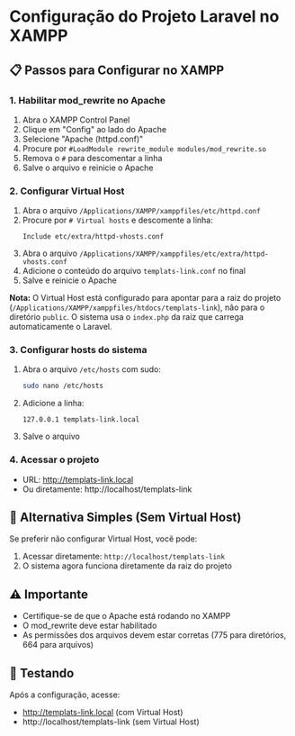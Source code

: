 # Configuração do Projeto Laravel no XAMPP

## 📋 Passos para Configurar no XAMPP

### 1. Habilitar mod_rewrite no Apache
1. Abra o XAMPP Control Panel
2. Clique em "Config" ao lado do Apache
3. Selecione "Apache (httpd.conf)"
4. Procure por `#LoadModule rewrite_module modules/mod_rewrite.so`
5. Remova o `#` para descomentar a linha
6. Salve o arquivo e reinicie o Apache

### 2. Configurar Virtual Host
1. Abra o arquivo `/Applications/XAMPP/xamppfiles/etc/httpd.conf`
2. Procure por `# Virtual hosts` e descomente a linha:
   ```
   Include etc/extra/httpd-vhosts.conf
   ```
3. Abra o arquivo `/Applications/XAMPP/xamppfiles/etc/extra/httpd-vhosts.conf`
4. Adicione o conteúdo do arquivo `templats-link.conf` no final
5. Salve e reinicie o Apache

**Nota:** O Virtual Host está configurado para apontar para a raiz do projeto (`/Applications/XAMPP/xamppfiles/htdocs/templats-link`), não para o diretório `public`. O sistema usa o `index.php` da raiz que carrega automaticamente o Laravel.

### 3. Configurar hosts do sistema
1. Abra o arquivo `/etc/hosts` com sudo:
   ```bash
   sudo nano /etc/hosts
   ```
2. Adicione a linha:
   ```
   127.0.0.1 templats-link.local
   ```
3. Salve o arquivo

### 4. Acessar o projeto
- URL: http://templats-link.local
- Ou diretamente: http://localhost/templats-link

## 🔧 Alternativa Simples (Sem Virtual Host)

Se preferir não configurar Virtual Host, você pode:

1. Acessar diretamente: `http://localhost/templats-link`
2. O sistema agora funciona diretamente da raiz do projeto

## ⚠️ Importante

- Certifique-se de que o Apache está rodando no XAMPP
- O mod_rewrite deve estar habilitado
- As permissões dos arquivos devem estar corretas (775 para diretórios, 664 para arquivos)

## 🚀 Testando

Após a configuração, acesse:
- http://templats-link.local (com Virtual Host)
- http://localhost/templats-link (sem Virtual Host)

